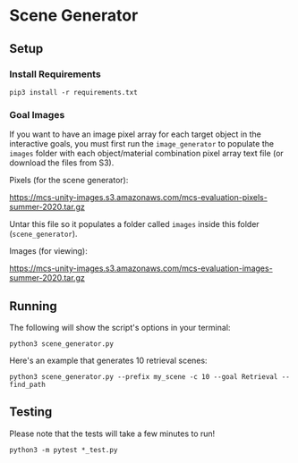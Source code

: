 # Scene Generator

## Setup

### Install Requirements

```
pip3 install -r requirements.txt
```

### Goal Images

If you want to have an image pixel array for each target object in the interactive goals, you must first run the `image_generator` to populate the `images` folder with each object/material combination pixel array text file (or download the files from S3).

Pixels (for the scene generator):

https://mcs-unity-images.s3.amazonaws.com/mcs-evaluation-pixels-summer-2020.tar.gz

Untar this file so it populates a folder called `images` inside this folder (`scene_generator`).

Images (for viewing):

https://mcs-unity-images.s3.amazonaws.com/mcs-evaluation-images-summer-2020.tar.gz

## Running

The following will show the script's options in your terminal:

```
python3 scene_generator.py
```

Here's an example that generates 10 retrieval scenes:

```
python3 scene_generator.py --prefix my_scene -c 10 --goal Retrieval --find_path
```

## Testing

Please note that the tests will take a few minutes to run!

```
python3 -m pytest *_test.py
```

